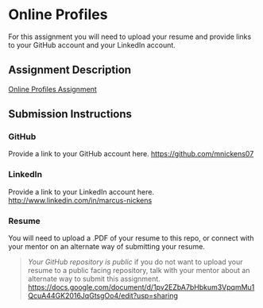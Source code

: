 # Online Profiles
For this assignment you will need to upload your resume and provide links to your GitHub account and your LinkedIn account.

## Assignment Description
[Online Profiles Assignment](https://education.launchcode.org/liftoff/modules/assignments/online-profiles)

## Submission Instructions
 
### GitHub
Provide a link to your GitHub account here.
https://github.com/mnickens07


### LinkedIn
Provide a link to your LinkedIn account here.
http://www.linkedin.com/in/marcus-nickens

### Resume
You will need to upload a .PDF of your resume to this repo, or connect with your mentor on an alternate way of submitting your resume.

> *Your GitHub repository is public* if you do not want to upload your resume to a public facing repository, talk with your mentor about an alternate way to submit this assignment.
https://docs.google.com/document/d/1pv2EZbA7bHbkum3VpqmMu1QcuA44GK2016JqGtsgOo4/edit?usp=sharing